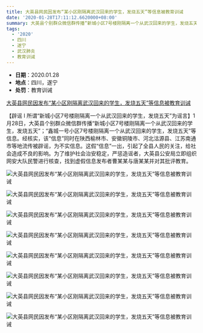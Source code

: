 ```yaml
---
title: 大英县网民因发布“某小区刚隔离武汉回来的学生，发烧五天”等信息被教育训诫
date: '2020-01-28T17:11:12.6620000+08:00'
summary: 大英县个别群众微信群传播“新城小区7号楼刚隔离一个从武汉回来的学生，发烧五天”，信息发布者曹某某与唐某某被大英县公安批评教育
tags:
  - '2020'
  - 四川
  - 遂宁
  - 武汉肺炎
  - 教育训诫
---
```

* **日期**：2020.01.28
* **地点**：四川，遂宁
* **处罚**：教育训诫

[大英县网民因发布“某小区刚隔离武汉回来的学生，发烧五天”等信息被教育训诫](https://mp.weixin.qq.com/s/tUqhj3GWxtZdaMhUj8mFNg)

【辟谣 I 所谓“新城小区7号楼刚隔离一个从武汉回来的学生，发烧五天”为谣言】1月28日，大英县个别群众微信群传播“新城小区7号楼刚隔离一个从武汉回来的学生，发烧五天”；“鑫城一号小区7号楼刚隔离一个从武汉回来的学生，发烧五天”等信息。经核实，该“信息”同时在陕西榆林市、安徽铜陵市、河北沽源县、江苏南通市等地流传被辟谣，为不实信息。这假“信息”一出，引起了全县人民的关注，给社会造成不良的影响。为了维护社会治安稳定，严惩造谣者，大英县公安局立即组织网安大队民警进行核查，找到虚假信息发布者曹某某与唐某某并对其批评教育。

![大英县网民因发布“某小区刚隔离武汉回来的学生，发烧五天”等信息被教育训诫](/images/uploads/2020-01-28-四川遂宁1.webp)

![大英县网民因发布“某小区刚隔离武汉回来的学生，发烧五天”等信息被教育训诫](/images/uploads/2020-01-28-四川遂宁2.webp)

![大英县网民因发布“某小区刚隔离武汉回来的学生，发烧五天”等信息被教育训诫](/images/uploads/2020-01-28-四川遂宁3.webp)

![大英县网民因发布“某小区刚隔离武汉回来的学生，发烧五天”等信息被教育训诫](/images/uploads/2020-01-28-四川遂宁4.webp)

![大英县网民因发布“某小区刚隔离武汉回来的学生，发烧五天”等信息被教育训诫](/images/uploads/2020-01-28-四川遂宁5.webp)

![大英县网民因发布“某小区刚隔离武汉回来的学生，发烧五天”等信息被教育训诫](/images/uploads/2020-01-28-四川遂宁6.webp)

![大英县网民因发布“某小区刚隔离武汉回来的学生，发烧五天”等信息被教育训诫](/images/uploads/2020-01-28-四川遂宁7.webp)

![大英县网民因发布“某小区刚隔离武汉回来的学生，发烧五天”等信息被教育训诫](/images/uploads/2020-01-28-四川遂宁8.webp)